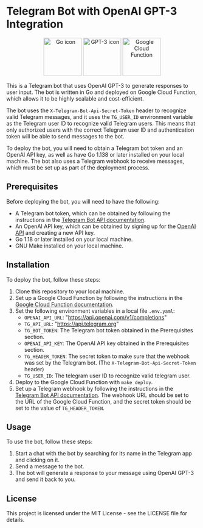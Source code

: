 # Telegram Bot with OpenAI GPT-3 Integration
<p float="left" align="middle">
<img src="https://img.icons8.com/color/48/000000/golang.png" width="100" alt="Go icon" />
<img src="https://cdn.iconscout.com/icon/premium/png-512-thumb/openai-1523664-1290202.png" width="100" alt="GPT-3 icon" />
<img src="https://img.icons8.com/color/48/000000/cloud-function.png" width="100" alt="Google Cloud Function" />
</p>

This is a Telegram bot that uses OpenAI GPT-3 to generate responses to user input. The bot is written in Go and deployed on Google Cloud Function, which allows it to be highly scalable and cost-efficient.

The bot uses the `X-Telegram-Bot-Api-Secret-Token` header to recognize valid Telegram messages, and it uses the `TG_USER_ID` environment variable as the Telegram user ID to recognize valid Telegram users. This means that only authorized users with the correct Telegram user ID and authentication token will be able to send messages to the bot.

To deploy the bot, you will need to obtain a Telegram bot token and an OpenAI API key, as well as have Go 1.138 or later installed on your local machine. The bot also uses a Telegram webhook to receive messages, which must be set up as part of the deployment process.

## Prerequisites
Before deploying the bot, you will need to have the following:

- A Telegram bot token, which can be obtained by following the instructions in the [Telegram Bot API documentation](https://core.telegram.org/bots#creating-a-new-bot).
- An OpenAI API key, which can be obtained by signing up for the [OpenAI API](https://beta.openai.com/signup/) and creating a new API key.
- Go 1.18 or later installed on your local machine.
- GNU Make installed on your local machine.

## Installation
To deploy the bot, follow these steps:
1. Clone this repository to your local machine.
2. Set up a Google Cloud Function by following the instructions in the [Google Cloud Function documentation](https://cloud.google.com/functions/docs/quickstart-console).
3. Set the following environment variables in a local file `.env.yaml`:
    - `OPENAI_API_URL`: "https://api.openai.com/v1/completions"
    - `TG_API_URL`: "https://api.telegram.org"
    - `TG_BOT_TOKEN`: The Telegram bot token obtained in the Prerequisites section.
    - `OPENAI_API_KEY`: The OpenAI API key obtained in the Prerequisites section.
    - `TG_HEADER_TOKEN`: The secret token to make sure that the webhook was set by the Telegram bot. (The `X-Telegram-Bot-Api-Secret-Token` header)
    - `TG_USER_ID`: The telegram user ID to recognize valid telegram user.
4. Deploy to the Google Cloud Function with `make deploy`.
5. Set up a Telegram webhook by following the instructions in the [Telegram Bot API documentation](https://core.telegram.org/bots/api#setwebhook). The webhook URL should be set to the URL of the Google Cloud Function, and the secret token should be set to the value of `TG_HEADER_TOKEN`.

## Usage
To use the bot, follow these steps:

1. Start a chat with the bot by searching for its name in the Telegram app and clicking on it.
2. Send a message to the bot.
3. The bot will generate a response to your message using OpenAI GPT-3 and send it back to you.

## License
This project is licensed under the MIT License - see the LICENSE file for details.
